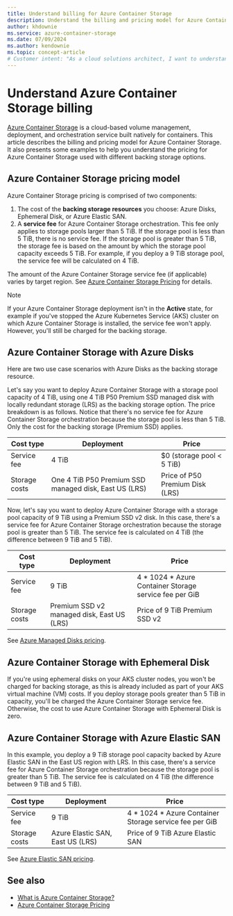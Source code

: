 ```yaml
---
title: Understand billing for Azure Container Storage
description: Understand the billing and pricing model for Azure Container Storage, including backing storage costs and applicable service fees for orchestration.
author: khdownie
ms.service: azure-container-storage
ms.date: 07/09/2024
ms.author: kendownie
ms.topic: concept-article
# Customer intent: "As a cloud solutions architect, I want to understand the pricing model for Azure Container Storage, so that I can accurately estimate costs based on backing storage options and service fees for different deployment scenarios."
---
```


# Understand Azure Container Storage billing

[Azure Container Storage](container-storage-introduction.md) is a cloud-based volume management, deployment, and orchestration service built natively for containers. This article describes the billing and pricing model for Azure Container Storage. It also presents some examples to help you understand the pricing for Azure Container Storage used with different backing storage options.

## Azure Container Storage pricing model

Azure Container Storage pricing is comprised of two components:

1. The cost of the **backing storage resources** you choose: Azure Disks, Ephemeral Disk, or Azure Elastic SAN.
1. A **service fee** for Azure Container Storage orchestration. This fee only applies to storage pools larger than 5 TiB. If the storage pool is less than 5 TiB, there is no service fee. If the storage pool is greater than 5 TiB, the storage fee is based on the amount by which the storage pool capacity exceeds 5 TiB. For example, if you deploy a 9 TiB storage pool, the service fee will be calculated on 4 TiB.

The amount of the Azure Container Storage service fee (if applicable) varies by target region. See [Azure Container Storage Pricing](https://aka.ms/AzureContainerStoragePricingPage) for details.

> [!NOTE]
> If your Azure Container Storage deployment isn't in the **Active** state, for example if you've stopped the Azure Kubernetes Service (AKS) cluster on which Azure Container Storage is installed, the service fee won't apply. However, you'll still be charged for the backing storage.

## Azure Container Storage with Azure Disks

Here are two use case scenarios with Azure Disks as the backing storage resource.

Let's say you want to deploy Azure Container Storage with a storage pool capacity of 4 TiB, using one 4 TiB P50 Premium SSD managed disk with locally redundant storage (LRS) as the backing storage option. The price breakdown is as follows. Notice that there's no service fee for Azure Container Storage orchestration because the storage pool is less than 5 TiB. Only the cost for the backing storage (Premium SSD) applies.

| **Cost type** | **Deployment** | **Price**                 |
|---------------|----------------|---------------------------|
| Service fee   | 4 TiB          | $0 (storage pool < 5 TiB) |
| Storage costs | One 4 TiB P50 Premium SSD managed disk, East US (LRS) | Price of P50 Premium Disk (LRS) |

Now, let's say you want to deploy Azure Container Storage with a storage pool capacity of 9 TiB using a Premium SSD v2 disk. In this case, there's a service fee for Azure Container Storage orchestration because the storage pool is greater than 5 TiB. The service fee is calculated on 4 TiB (the difference between 9 TiB and 5 TiB).

| **Cost type** | **Deployment** | **Price**                 |
|---------------|----------------|---------------------------|
| Service fee   | 9 TiB          | 4 * 1024 * Azure Container Storage service fee per GiB |
| Storage costs | Premium SSD v2 managed disk, East US (LRS) | Price of 9 TiB Premium SSD v2 |

See [Azure Managed Disks pricing](https://azure.microsoft.com/pricing/details/managed-disks/).

## Azure Container Storage with Ephemeral Disk

If you're using ephemeral disks on your AKS cluster nodes, you won't be charged for backing storage, as this is already included as part of your AKS virtual machine (VM) costs. If you deploy storage pools greater than 5 TiB in capacity, you'll be charged the Azure Container Storage service fee. Otherwise, the cost to use Azure Container Storage with Ephemeral Disk is zero.

## Azure Container Storage with Azure Elastic SAN

In this example, you deploy a 9 TiB storage pool capacity backed by Azure Elastic SAN in the East US region with LRS. In this case, there's a service fee for Azure Container Storage orchestration because the storage pool is greater than 5 TiB. The service fee is calculated on 4 TiB (the difference between 9 TiB and 5 TiB).

| **Cost type** | **Deployment** | **Price**                 |
|---------------|----------------|---------------------------|
| Service fee   | 9 TiB          | 4 * 1024 * Azure Container Storage service fee per GiB |
| Storage costs | Azure Elastic SAN, East US (LRS) | Price of 9 TiB Azure Elastic SAN |

See [Azure Elastic SAN pricing](https://azure.microsoft.com/pricing/details/elastic-san/).

## See also

- [What is Azure Container Storage?](container-storage-introduction.md)
- [Azure Container Storage Pricing](https://aka.ms/AzureContainerStoragePricingPage)
